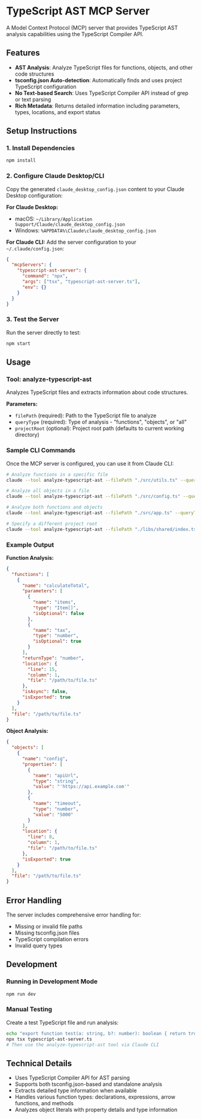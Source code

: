 # TypeScript AST MCP Server

A Model Context Protocol (MCP) server that provides TypeScript AST analysis capabilities using the TypeScript Compiler API.

## Features

- **AST Analysis**: Analyze TypeScript files for functions, objects, and other code structures
- **tsconfig.json Auto-detection**: Automatically finds and uses project TypeScript configuration
- **No Text-based Search**: Uses TypeScript Compiler API instead of grep or text parsing
- **Rich Metadata**: Returns detailed information including parameters, types, locations, and export status

## Setup Instructions

### 1. Install Dependencies

```bash
npm install
```

### 2. Configure Claude Desktop/CLI

Copy the generated `claude_desktop_config.json` content to your Claude Desktop configuration:

**For Claude Desktop:**
- macOS: `~/Library/Application Support/Claude/claude_desktop_config.json`
- Windows: `%APPDATA%\Claude\claude_desktop_config.json`

**For Claude CLI:**
Add the server configuration to your `~/.claude/config.json`:

```json
{
  "mcpServers": {
    "typescript-ast-server": {
      "command": "npx",
      "args": ["tsx", "typescript-ast-server.ts"],
      "env": {}
    }
  }
}
```

### 3. Test the Server

Run the server directly to test:

```bash
npm start
```

## Usage

### Tool: analyze-typescript-ast

Analyzes TypeScript files and extracts information about code structures.

**Parameters:**
- `filePath` (required): Path to the TypeScript file to analyze
- `queryType` (required): Type of analysis - "functions", "objects", or "all"
- `projectRoot` (optional): Project root path (defaults to current working directory)

### Sample CLI Commands

Once the MCP server is configured, you can use it from Claude CLI:

```bash
# Analyze functions in a specific file
claude --tool analyze-typescript-ast --filePath "./src/utils.ts" --queryType "functions"

# Analyze all objects in a file
claude --tool analyze-typescript-ast --filePath "./src/config.ts" --queryType "objects"

# Analyze both functions and objects
claude --tool analyze-typescript-ast --filePath "./src/app.ts" --queryType "all"

# Specify a different project root
claude --tool analyze-typescript-ast --filePath "./libs/shared/index.ts" --queryType "functions" --projectRoot "./libs/shared"
```

### Example Output

**Function Analysis:**
```json
{
  "functions": [
    {
      "name": "calculateTotal",
      "parameters": [
        {
          "name": "items",
          "type": "Item[]",
          "isOptional": false
        },
        {
          "name": "tax",
          "type": "number",
          "isOptional": true
        }
      ],
      "returnType": "number",
      "location": {
        "line": 15,
        "column": 1,
        "file": "/path/to/file.ts"
      },
      "isAsync": false,
      "isExported": true
    }
  ],
  "file": "/path/to/file.ts"
}
```

**Object Analysis:**
```json
{
  "objects": [
    {
      "name": "config",
      "properties": [
        {
          "name": "apiUrl",
          "type": "string",
          "value": "'https://api.example.com'"
        },
        {
          "name": "timeout",
          "type": "number",
          "value": "5000"
        }
      ],
      "location": {
        "line": 8,
        "column": 1,
        "file": "/path/to/file.ts"
      },
      "isExported": true
    }
  ],
  "file": "/path/to/file.ts"
}
```

## Error Handling

The server includes comprehensive error handling for:
- Missing or invalid file paths
- Missing tsconfig.json files
- TypeScript compilation errors
- Invalid query types

## Development

### Running in Development Mode

```bash
npm run dev
```

### Manual Testing

Create a test TypeScript file and run analysis:

```bash
echo "export function test(a: string, b?: number): boolean { return true; }" > test.ts
npx tsx typescript-ast-server.ts
# Then use the analyze-typescript-ast tool via Claude CLI
```

## Technical Details

- Uses TypeScript Compiler API for AST parsing
- Supports both tsconfig.json-based and standalone analysis
- Extracts detailed type information when available
- Handles various function types: declarations, expressions, arrow functions, and methods
- Analyzes object literals with property details and type information
